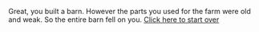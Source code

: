 Great, you built a barn. However the parts you used for the farm were old and weak. So the entire barn fell on you. [Click here to start over](../yourKingdom.md)